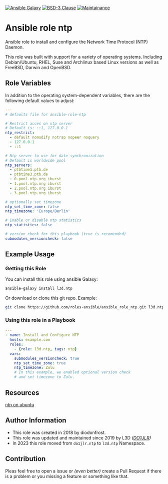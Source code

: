 [![Ansible Galaxy](https://ansible.l3d.space/svg/l3d.ntp.svg)](https://galaxy.ansible.com/l3d/ntp)
[![BSD-3 Clause](https://ansible.l3d.space/svg/l3d.ntp_license.svg)](LICENSE)
[![Maintainance](https://ansible.l3d.space/svg/l3d.ntp_maintainance.svg)](https://ansible.l3d.space/#l3d.ntp)

 Ansible role ntp
======================

Ansible role to install and configure the Network Time Protocol (NTP) Daemon.

This role was built with support for a variety of operating systems. Including Debian/Ubuntu, RHEL, Suse and Archlinux based Linux versions as well as FreeBSD, Darwin and OpenBSD.

## Role Variables

In addition to the operating system-dependent variables, there are the following default values to adjust:

```yaml
---
# defaults file for ansible-role-ntp

# Restrict acces on ntp server
# Default is: ::1, 127.0.0.1
ntp_restrict:
  - default nomodify notrap nopeer noquery
  - 127.0.0.1
  - ::1

# Ntp server to use for date synchronization
# Default is worldwide pool
ntp_servers:
  - ptbtime1.ptb.de
  - ptbtime3.ptb.de
  - 0.pool.ntp.org iburst
  - 1.pool.ntp.org iburst
  - 2.pool.ntp.org iburst
  - 3.pool.ntp.org iburst

# optionally set timezone
ntp_set_time_zone: false
ntp_timezone: 'Europe/Berlin'

# Enable or disable ntp statistics
ntp_statistics: false

# version check for this playbook (true is recomended)
submodules_versioncheck: false
```

## Example Usage

### Getting this Role
You can install this role using ansible Galaxy:
```bash
ansible-galaxy install l3d.ntp
```

Or download or clone this git repo. Example:
```bash
git clone https://github.com/roles-ansible/ansible_role_ntp.git l3d.ntp
```
### Using this role in a Playbook
```yml
---
- name: Install and Configure NTP
  hosts: example.com
  roles:
    - {role: l3d.ntp, tags: ntp}
  vars:
    submodules_versioncheck: true
    ntp_set_time_zone: true
    ntp_timezone: Zulu
    # In this example, we enabled optional version check
    # and set timezone to Zulu.
```


## Resources

[ntp on ubuntu](https://doc.ubuntu-fr.org/ntp)

## Author Information

+ This role was created in 2018 by diodonfrost.
+ This role was updated and maintained since 2019 by L3D *([DO1JLR](https://github.com/do1jlr))*
+ In 2023 this role moved from ``do1jlr.ntp`` to ``l3d.ntp`` Namespace.

## Contribution
Pleas feel free to open a issue or *(even better)* create a Pull Request if there is a problem or you missing a feature or something like that.
